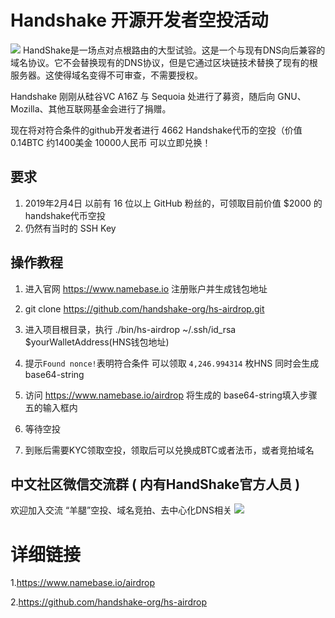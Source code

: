 # Handshake 开源开发者空投活动
![](https://i.imgur.com/V8q3jzd.png)
HandShake是一场点对点根路由的大型试验。这是一个与现有DNS向后兼容的域名协议。它不会替换现有的DNS协议，但是它通过区块链技术替换了现有的根服务器。这使得域名变得不可审查，不需要授权。

Handshake 刚刚从硅谷VC A16Z 与 Sequoia 处进行了募资，随后向 GNU、Mozilla、其他互联网基金会进行了捐赠。

现在将对符合条件的github开发者进行 4662 Handshake代币的空投（价值0.14BTC 约1400美金 10000人民币 可以立即兑换！

## 要求
1. 2019年2月4日 以前有 16 位以上 GitHub 粉丝的，可领取目前价值 $2000 的 handshake代币空投
2. 仍然有当时的 SSH Key

## 操作教程

1. 进入官网 https://www.namebase.io 注册账户并生成钱包地址

2. git clone https://github.com/handshake-org/hs-airdrop.git 

3. 进入项目根目录，执行 ./bin/hs-airdrop ~/.ssh/id_rsa $yourWalletAddress(HNS钱包地址)
4. 提示`Found nonce!`表明符合条件 可以领取 `4,246.994314` 枚HNS 同时会生成 base64-string
5. 访问 https://www.namebase.io/airdrop 将生成的 base64-string填入步骤五的输入框内
6. 等待空投
7. 到账后需要KYC领取空投，领取后可以兑换成BTC或者法币，或者竞拍域名

## 中文社区微信交流群 ( 内有HandShake官方人员 )

欢迎加入交流 “羊腿”空投、域名竞拍、去中心化DNS相关
![](https://i.imgur.com/mnghSNX.png)

# 详细链接

1.https://www.namebase.io/airdrop

2.https://github.com/handshake-org/hs-airdrop
